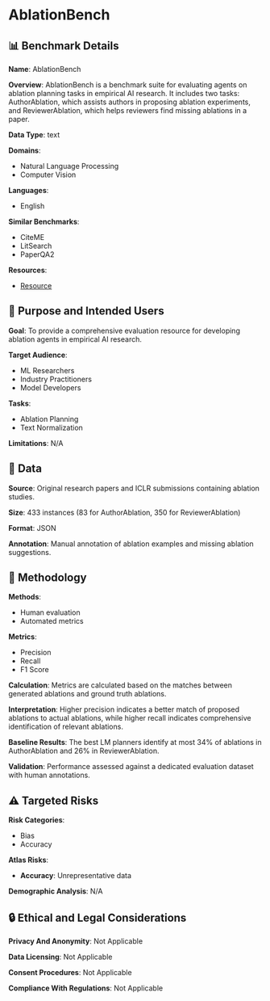 # AblationBench

## 📊 Benchmark Details

**Name**: AblationBench

**Overview**: AblationBench is a benchmark suite for evaluating agents on ablation planning tasks in empirical AI research. It includes two tasks: AuthorAblation, which assists authors in proposing ablation experiments, and ReviewerAblation, which helps reviewers find missing ablations in a paper.

**Data Type**: text

**Domains**:
- Natural Language Processing
- Computer Vision

**Languages**:
- English

**Similar Benchmarks**:
- CiteME
- LitSearch
- PaperQA2

**Resources**:
- [Resource](https://arxiv.org/abs/2507.08038)

## 🎯 Purpose and Intended Users

**Goal**: To provide a comprehensive evaluation resource for developing ablation agents in empirical AI research.

**Target Audience**:
- ML Researchers
- Industry Practitioners
- Model Developers

**Tasks**:
- Ablation Planning
- Text Normalization

**Limitations**: N/A

## 💾 Data

**Source**: Original research papers and ICLR submissions containing ablation studies.

**Size**: 433 instances (83 for AuthorAblation, 350 for ReviewerAblation)

**Format**: JSON

**Annotation**: Manual annotation of ablation examples and missing ablation suggestions.

## 🔬 Methodology

**Methods**:
- Human evaluation
- Automated metrics

**Metrics**:
- Precision
- Recall
- F1 Score

**Calculation**: Metrics are calculated based on the matches between generated ablations and ground truth ablations.

**Interpretation**: Higher precision indicates a better match of proposed ablations to actual ablations, while higher recall indicates comprehensive identification of relevant ablations.

**Baseline Results**: The best LM planners identify at most 34% of ablations in AuthorAblation and 26% in ReviewerAblation.

**Validation**: Performance assessed against a dedicated evaluation dataset with human annotations.

## ⚠️ Targeted Risks

**Risk Categories**:
- Bias
- Accuracy

**Atlas Risks**:
- **Accuracy**: Unrepresentative data

**Demographic Analysis**: N/A

## 🔒 Ethical and Legal Considerations

**Privacy And Anonymity**: Not Applicable

**Data Licensing**: Not Applicable

**Consent Procedures**: Not Applicable

**Compliance With Regulations**: Not Applicable
